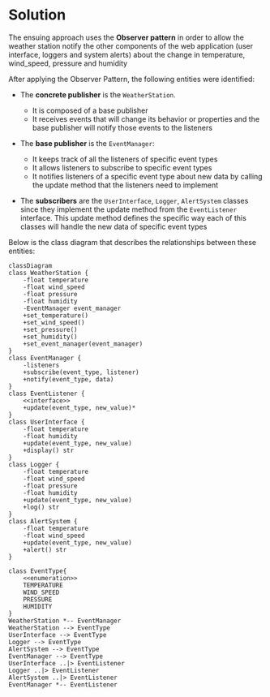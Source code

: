 # Solution

The ensuing approach uses the **Observer pattern** in order to allow the weather station notify the other components
of the web application (user interface, loggers and system alerts) about the change in temperature, wind_speed,
pressure and humidity

After applying the Observer Pattern, the following entities were identified:
- The **concrete publisher** is the `WeatherStation`. 
  - It is composed of a base publisher
  - It receives events that will change its behavior or properties and the base publisher will notify those events to the listeners

- The **base publisher** is the `EventManager`:
  - It keeps track of all the listeners of specific event types
  - It allows listeners to subscribe to specific event types
  - It notifies listeners of a specific event type about new data by calling the update method that the listeners
  need to implement

- The **subscribers** are the `UserInterface`, `Logger`, `AlertSystem` classes since they implement the update method from the `EventListener` interface.
This update method defines the specific way each of this classes will handle the new data of specific event types

Below is the class diagram that describes the relationships between these
entities:
```mermaid
classDiagram
class WeatherStation {
    -float temperature
    -float wind_speed
    -float pressure
    -float humidity
    -EventManager event_manager
    +set_temperature()
    +set_wind_speed()
    +set_pressure()
    +set_humidity()
    +set_event_manager(event_manager)
}
class EventManager {
    -listeners
    +subscribe(event_type, listener)
    +notify(event_type, data)
}
class EventListener {
    <<interface>>
    +update(event_type, new_value)*
}
class UserInterface {
    -float temperature
    -float humidity
    +update(event_type, new_value)
    +display() str
}
class Logger {
    -float temperature
    -float wind_speed
    -float pressure
    -float humidity
    +update(event_type, new_value)
    +log() str
}
class AlertSystem {
    -float temperature
    -float wind_speed
    +update(event_type, new_value)
    +alert() str
}

class EventType{
    <<enumeration>>
    TEMPERATURE
    WIND_SPEED
    PRESSURE
    HUMIDITY
}
WeatherStation *-- EventManager
WeatherStation --> EventType
UserInterface --> EventType
Logger --> EventType
AlertSystem --> EventType
EventManager --> EventType
UserInterface ..|> EventListener
Logger ..|> EventListener
AlertSystem ..|> EventListener
EventManager *-- EventListener
```

